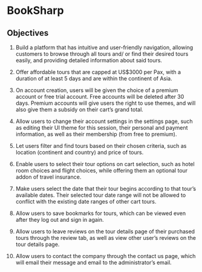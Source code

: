 # BookSharp

## Objectives

1.	Build a platform that has intuitive and user-friendly navigation, allowing customers to browse through all tours and/ or find their desired tours easily, and providing detailed information about said tours.

2.	Offer affordable tours that are capped at US$3000 per Pax, with a duration of at least 5 days and are within the continent of Asia.

3.	On account creation, users will be given the choice of a premium account or free trial account. Free accounts will be deleted after 30 days. Premium accounts will give users the right to use themes, and will also give them a subsidy on their cart’s grand total.

4.	Allow users to change their account settings in the settings page, such as editing their UI theme for this session, their personal and payment information, as well as their membership (from free to premium).

5.	Let users filter and find tours based on their chosen criteria, such as location (continent and country) and price of tours.

6.	Enable users to select their tour options on cart selection, such as hotel room choices and flight choices, while offering them an optional tour addon of travel insurance. 

7.	Make users select the date that their tour begins according to that tour’s available dates. Their selected tour date range will not be allowed to conflict with the existing date ranges of other cart tours.

8.	Allow users to save bookmarks for tours, which can be viewed even after they log out and sign in again. 

9.	Allow users to leave reviews on the tour details page of their purchased tours through the review tab, as well as view other user’s reviews on the tour details page.

10.	Allow users to contact the company through the contact us page, which will email their message and email to the administrator’s email.


